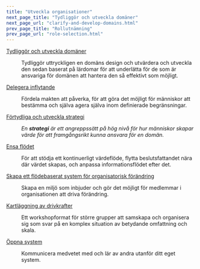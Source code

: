 ```yaml
---
title: "Utveckla organisationer"
next_page_title: "Tydliggör och utveckla domäner"
next_page_url: "clarify-and-develop-domains.html"
prev_page_title: "Rollutnämning"
prev_page_url: "role-selection.html"
---
```



<dl>

  <dt><a href="clarify-and-develop-domains.html">Tydliggör och utveckla domäner</a></dt>
  <dd><p>Tydliggör uttryckligen en domäns design och utvärdera och utveckla den sedan  baserat på lärdomar för att underlätta för de som är ansvariga för domänen att hantera den så effektivt som möjligt. </p></dd>

  <dt><a href="delegate-influence.html">Delegera inflytande</a></dt>
  <dd><p>Fördela makten att påverka, för att göra det möjligt för människor att bestämma och själva agera själva inom definierade begränsningar.</p></dd>

  <dt><a href="clarify-and-develop-strategy.html">Förtydliga och utveckla strategi</a></dt>
  <dd><p><em>En <strong>strategi</strong> är ett angreppssätt på hög nivå för hur människor skapar värde för att framgångsrikt kunna ansvara för en domän.</em></p></dd>

  <dt><a href="align-flow.html">Ensa flödet</a></dt>
  <dd><p>För att stödja ett kontinuerligt värdeflöde, flytta beslutsfattandet nära där värdet skapas, och anpassa informationsflödet efter det.</p></dd>

  <dt><a href="create-a-pull-system-for-organizational-change.html">Skapa ett flödebaserat system för organisatorisk förändring</a></dt>
  <dd><p>Skapa en miljö som inbjuder och gör det möjligt för medlemmar i organisationen att driva förändring.</p></dd>

  <dt><a href="driver-mapping.html">Kartläggning av drivkrafter</a></dt>
  <dd><p>Ett workshopformat för större grupper att samskapa och organisera sig som svar på en komplex situation av betydande omfattning och skala.</p></dd>

  <dt><a href="open-systems.html">Öppna system</a></dt>
  <dd><p>Kommunicera medvetet med och lär av andra utanför ditt eget system.</p></dd>
</dl>